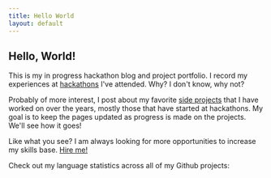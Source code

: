 ```yaml
---
title: Hello World
layout: default
---
```


## Hello, World!

This is my in progress hackathon blog and project portfolio. I record my experiences at [hackathons](/hackathons) I've attended. Why? I don't know, why not?

Probably of more interest, I post about my favorite [side projects](/projects) that I have worked on over the years, mostly those that have started at hackathons. My goal is to keep the pages updated as progress is made on the projects. We'll see how it goes!

Like what you see? I am always looking for more opportunities to increase my skills base. [Hire me!](/bio)

Check out my language statistics across all of my Github projects:

<div class="pi-chart"></div>
